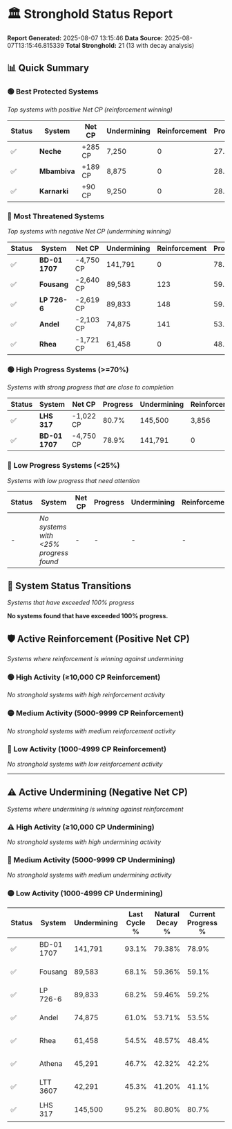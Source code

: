 # 🏛️ Stronghold Status Report

**Report Generated:** 2025-08-07 13:15:46
**Data Source:** 2025-08-07T13:15:46.815339
**Total Stronghold:** 21 (13 with decay analysis)

## 📊 Quick Summary

### 🟢 **Best Protected Systems**
*Top systems with positive Net CP (reinforcement winning)*

| Status | System | Net CP | Undermining | Reinforcement | Progress |
|--------|--------|--------|-------------|---------------|----------|
| ✅ | **Neche** | +285 CP | 7,250 | 0 | 27.8% |
| ✅ | **Mbambiva** | +189 CP | 8,875 | 0 | 28.4% |
| ✅ | **Karnarki** | +90 CP | 9,250 | 0 | 28.5% |

### 🔴 **Most Threatened Systems**
*Top systems with negative Net CP (undermining winning)*

| Status | System | Net CP | Undermining | Reinforcement | Progress |
|--------|--------|--------|-------------|---------------|----------|
| ✅ | **BD-01 1707** | -4,750 CP | 141,791 | 0 | 78.9% |
| ✅ | **Fousang** | -2,640 CP | 89,583 | 123 | 59.1% |
| ✅ | **LP 726-6** | -2,619 CP | 89,833 | 148 | 59.2% |
| ✅ | **Andel** | -2,103 CP | 74,875 | 141 | 53.5% |
| ✅ | **Rhea** | -1,721 CP | 61,458 | 0 | 48.4% |

### 🟢 **High Progress Systems (>=70%)**
*Systems with strong progress that are close to completion*

| Status | System | Net CP | Progress | Undermining | Reinforcement |
|--------|--------|--------|----------|-------------|---------------|
| ✅ | **LHS 317** | -1,022 CP | 80.7% | 145,500 | 3,856 |
| ✅ | **BD-01 1707** | -4,750 CP | 78.9% | 141,791 | 0 |

### 🔴 **Low Progress Systems (<25%)**
*Systems with low progress that need attention*

| Status | System | Net CP | Progress | Undermining | Reinforcement |
|--------|--------|--------|----------|-------------|---------------|
| - | *No systems with <25% progress found* | - | - | - | - |
## 🔄 System Status Transitions
*Systems that have exceeded 100% progress*

**No systems found that have exceeded 100% progress.**

## 🛡️ Active Reinforcement (Positive Net CP)
*Systems where reinforcement is winning against undermining*

### 🟢 High Activity (≥10,000 CP Reinforcement)

*No stronghold systems with high reinforcement activity*

### 🟡 Medium Activity (5000-9999 CP Reinforcement)

*No stronghold systems with medium reinforcement activity*

### 🔴 Low Activity (1000-4999 CP Reinforcement)

*No stronghold systems with low reinforcement activity*


---

## ⚠️ Active Undermining (Negative Net CP)
*Systems where undermining is winning against reinforcement*

### ⚠️ High Activity (≥10,000 CP Undermining)

*No stronghold systems with high undermining activity*

### 🔶 Medium Activity (5000-9999 CP Undermining)

*No stronghold systems with medium undermining activity*

### 🟡 Low Activity (1000-4999 CP Undermining)

| Status | System | Undermining | Last Cycle % | Natural Decay % | Current Progress % | Reinforcement | Current CP | Net CP | Activity |
|--------|--------|-------------|--------------|-----------------|-------------------|---------------|------------|--------|----------|
| ✅ | BD-01 1707 | 141,791 | 93.1% | 79.38% | 78.9% | 0 | 789,000 | -4,750 | 🟡 Low Undermining |
| ✅ | Fousang | 89,583 | 68.1% | 59.36% | 59.1% | 123 | 591,000 | -2,640 | 🟡 Low Undermining |
| ✅ | LP 726-6 | 89,833 | 68.2% | 59.46% | 59.2% | 148 | 592,000 | -2,619 | 🟡 Low Undermining |
| ✅ | Andel | 74,875 | 61.0% | 53.71% | 53.5% | 141 | 535,000 | -2,103 | 🟡 Low Undermining |
| ✅ | Rhea | 61,458 | 54.5% | 48.57% | 48.4% | 0 | 484,000 | -1,721 | 🟡 Low Undermining |
| ✅ | Athena | 45,291 | 46.7% | 42.32% | 42.2% | 0 | 422,000 | -1,236 | 🟡 Low Undermining |
| ✅ | LTT 3607 | 42,291 | 45.3% | 41.20% | 41.1% | 0 | 411,000 | -1,045 | 🟡 Low Undermining |
| ✅ | LHS 317 | 145,500 | 95.2% | 80.80% | 80.7% | 3,856 | 807,000 | -1,022 | 🟡 Low Undermining |
